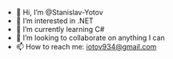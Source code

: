 - 👋 Hi, I’m @Stanislav-Yotov
- 👀 I’m interested in .NET
- 🌱 I’m currently learning C#
- 💞️ I’m looking to collaborate on anything I can
- 📫 How to reach me: iotov934@gmail.com

<!---
Stanislav-Yotov/Stanislav-Yotov is a ✨ special ✨ repository because its `README.md` (this file) appears on your GitHub profile.
You can click the Preview link to take a look at your changes.
--->
